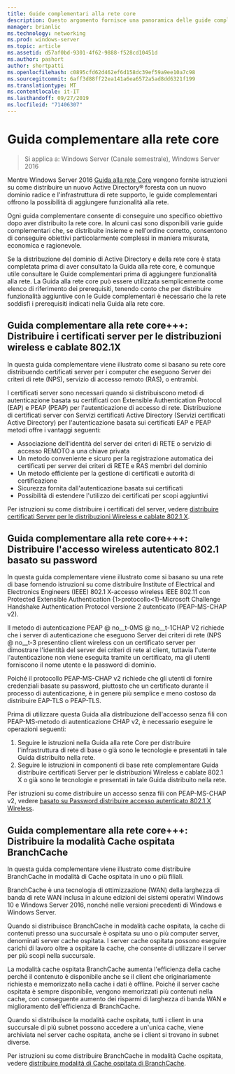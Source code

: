 ```yaml
---
title: Guide complementari alla rete core
description: Questo argomento fornisce una panoramica delle guide complementari alla guida alla rete core di Windows Server 2016
manager: brianlic
ms.technology: networking
ms.prod: windows-server
ms.topic: article
ms.assetid: d57af0bd-9301-4f62-9888-f528cd10451d
ms.author: pashort
author: shortpatti
ms.openlocfilehash: c0895cfd62d462ef6d158dc39ef59a9ee10a7c98
ms.sourcegitcommit: 6aff3d88ff22ea141a6ea6572a5ad8dd6321f199
ms.translationtype: MT
ms.contentlocale: it-IT
ms.lasthandoff: 09/27/2019
ms.locfileid: "71406307"
---
```

# <a name="core-network-companion-guidance"></a>Guida complementare alla rete core

>Si applica a: Windows Server (Canale semestrale), Windows Server 2016

Mentre Windows Server 2016 [Guida alla rete Core](https://technet.microsoft.com/windows-server-docs/networking/core-network-guide/core-network-guide) vengono fornite istruzioni su come distribuire un nuovo Active Directory&reg; foresta con un nuovo dominio radice e l'infrastruttura di rete supporto, le guide complementari offrono la possibilità di aggiungere funzionalità alla rete.

Ogni guida complementare consente di conseguire uno specifico obiettivo dopo aver distribuito la rete core. In alcuni casi sono disponibili varie guide complementari che, se distribuite insieme e nell'ordine corretto, consentono di conseguire obiettivi particolarmente complessi in maniera misurata, economica e ragionevole.

Se la distribuzione del dominio di Active Directory e della rete core è stata completata prima di aver consultato la Guida alla rete core, è comunque utile consultare le Guide complementari prima di aggiungere funzionalità alla rete. La Guida alla rete core può essere utilizzata semplicemente come elenco di riferimento dei prerequisiti, tenendo conto che per distribuire funzionalità aggiuntive con le Guide complementari è necessario che la rete soddisfi i prerequisiti indicati nella Guida alla rete core.

## <a name="core-network-companion-guide-deploy-server-certificates-for-8021x-wired-and-wireless-deployments"></a>Guida complementare alla rete core+++: Distribuire i certificati server per le distribuzioni wireless e cablate 802.1X 

In questa guida complementare viene illustrato come si basano su rete core distribuendo certificati server per i computer che eseguono Server dei criteri di rete \(NPS\), servizio di accesso remoto \(RAS\), o entrambi.

I certificati server sono necessari quando si distribuiscono metodi di autenticazione basata su certificati con Extensible Authentication Protocol \(EAP\) e PEAP \(PEAP\) per l'autenticazione di accesso di rete. Distribuzione di certificati server con Servizi certificati Active Directory \(Servizi certificati Active Directory\) per l'autenticazione basata sui certificati EAP e PEAP metodi offre i vantaggi seguenti:

- Associazione dell'identità del server dei criteri di RETE o servizio di accesso REMOTO a una chiave privata
- Un metodo conveniente e sicuro per la registrazione automatica dei certificati per server dei criteri di RETE e RAS membri del dominio
- Un metodo efficiente per la gestione di certificati e autorità di certificazione
- Sicurezza fornita dall'autenticazione basata sui certificati
- Possibilità di estendere l'utilizzo dei certificati per scopi aggiuntivi
  
Per istruzioni su come distribuire i certificati del server, vedere [distribuire certificati Server per le distribuzioni Wireless e cablate 802.1 X](server-certs/Deploy-Server-Certificates-for-802.1X-Wired-and-Wireless-Deployments.md).  
## <a name="core-network-companion-guide-deploy-password-based-8021x-authenticated-wireless-access"></a>Guida complementare alla rete core+++: Distribuire l'accesso wireless autenticato 802.1 basato su password

In questa guida complementare viene illustrato come si basano su una rete di base fornendo istruzioni su come distribuire Institute of Electrical and Electronics Engineers \(IEEE\) 802.1 X\-accesso wireless IEEE 802.11 con Protected Extensible Authentication {1>protocollo<1}-Microsoft Challenge Handshake Authentication Protocol versione 2 autenticato \(PEAP\-MS\-CHAP v2\).

Il metodo di autenticazione PEAP @ no__t-0MS @ no__t-1CHAP V2 richiede che i server di autenticazione che eseguono Server dei criteri di rete \(NPS @ no__t-3 presentino client wireless con un certificato server per dimostrare l'identità del server dei criteri di rete al client, tuttavia l'utente l'autenticazione non viene eseguita tramite un certificato, ma gli utenti forniscono il nome utente e la password di dominio.

Poiché il protocollo PEAP\-MS\-CHAP v2 richiede che gli utenti di fornire credenziali basate su password, piuttosto che un certificato durante il processo di autenticazione, è in genere più semplice e meno costoso da distribuire EAP\-TLS o PEAP\-TLS.

Prima di utilizzare questa Guida alla distribuzione dell'accesso senza fili con PEAP\-MS\-metodo di autenticazione CHAP v2, è necessario eseguire le operazioni seguenti:

1. Seguire le istruzioni nella Guida alla rete Core per distribuire l'infrastruttura di rete di base o già sono le tecnologie e presentati in tale Guida distribuito nella rete.
2. Seguire le istruzioni in componenti di base rete complementare Guida distribuire certificati Server per le distribuzioni Wireless e cablate 802.1 X o già sono le tecnologie e presentati in tale Guida distribuito nella rete.

Per istruzioni su come distribuire un accesso senza fili con PEAP\-MS\-CHAP v2, vedere [basato su Password distribuire accesso autenticato 802.1 X Wireless](wireless/a-deploy-8021X-wireless-access.md).

## <a name="core-network-companion-guide-deploy-branchcache-hosted-cache-mode"></a>Guida complementare alla rete core+++: Distribuire la modalità Cache ospitata BranchCache

In questa guida complementare viene illustrato come distribuire BranchCache in modalità di Cache ospitata in uno o più filiali.

BranchCache è una tecnologia di ottimizzazione (WAN) della larghezza di banda di rete WAN inclusa in alcune edizioni dei sistemi operativi Windows 10 e Windows Server 2016, nonché nelle versioni precedenti di Windows e Windows Server.

Quando si distribuisce BranchCache in modalità cache ospitata, la cache di contenuti presso una succursale è ospitata su uno o più computer server, denominati server cache ospitata. I server cache ospitata possono eseguire carichi di lavoro oltre a ospitare la cache, che consente di utilizzare il server per più scopi nella succursale.

La modalità cache ospitata BranchCache aumenta l'efficienza della cache perché il contenuto è disponibile anche se il client che originariamente richiesta e memorizzato nella cache i dati è offline. Poiché il server cache ospitata è sempre disponibile, vengono memorizzati più contenuti nella cache, con conseguente aumento dei risparmi di larghezza di banda WAN e miglioramento dell'efficienza di BranchCache.

Quando si distribuisce la modalità cache ospitata, tutti i client in una succursale di più subnet possono accedere a un'unica cache, viene archiviata nel server cache ospitata, anche se i client si trovano in subnet diverse.

Per istruzioni su come distribuire BranchCache in modalità Cache ospitata, vedere [distribuire modalità di Cache ospitata di BranchCache](bc-hcm/1-Deploy-Bc-Hcm.md).
